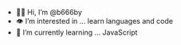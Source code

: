 - 👋🏻 Hi, I’m @b666by
- 👁️ I’m interested in ... learn languages ​​and code
- 🐍 I’m currently learning ... JavaScript 
<!---
B666bby/B666bby is a ✨ special ✨ repository because its `README.md` (this file) appears on your GitHub profile.
You can click the Preview link to take a look at your changes.
--->
